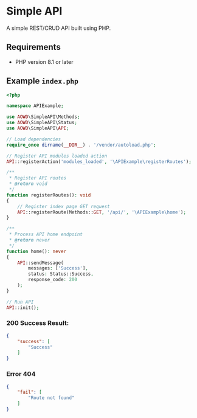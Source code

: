 # Simple API

A simple REST/CRUD API built using PHP.

## Requirements

+ PHP version 8.1 or later

## Example ```index.php```

```php
<?php

namespace APIExample;

use AOWD\SimpleAPI\Methods;
use AOWD\SimpleAPI\Status;
use AOWD\SimpleAPI\API;

// Load dependencies
require_once dirname(__DIR__) . '/vendor/autoload.php';

// Register API modules loaded action
API::registerAction('modules_loaded', '\APIExample\registerRoutes');

/**
 * Register API routes
 * @return void
 */
function registerRoutes(): void
{
    // Register index page GET request
    API::registerRoute(Methods::GET, '/api/', '\APIExample\home');
}

/**
 * Process API home endpoint
 * @return never
 */
function home(): never
{
    API::sendMessage(
        messages: ['Success'],
        status: Status::Success,
        response_code: 200
    );
}

// Run API
API::init();
```

### 200 Success Result:

```json
{
    "success": [
        "Success"
    ]
}
```

### Error 404

```json
{
    "fail": [
        "Route not found"
    ]
}
```